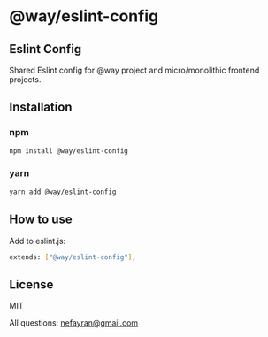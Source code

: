 # @way/eslint-config
## Eslint Config
Shared Eslint config for @way project and micro/monolithic frontend projects.

## Installation

### npm
```sh
npm install @way/eslint-config
```
### yarn
```sh
yarn add @way/eslint-config
```
## How to use
Add to eslint.js:
```sh
extends: ["@way/eslint-config"],
```
## License

MIT

All questions: nefayran@gmail.com